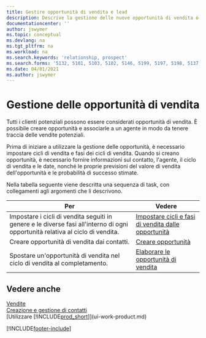 ```yaml
---
title: Gestire opportunità di vendita e lead
description: Descrive la gestione delle nuove opportunità di vendita o dei clienti potenziali in Business Central e l'associazione dell'opportunità con un agente per tenere traccia delle vendite potenziali.
documentationcenter: ''
author: jswymer
ms.topic: conceptual
ms.devlang: na
ms.tgt_pltfrm: na
ms.workload: na
ms.search.keywords: 'relationship, prospect'
ms.search.forms: '5132, 5101, 5103, 5102, 5146, 5199, 5197, 5198, 5137, 5086, 5089, 5087, 5088, 5090, 5128, 5133, 5114, 5151, 5145, 5126, 5189, 5191, 5097, 5135, 5188, 5187, 5154, 5147, 5131, 9257, 5124, 782, 5130, 5123, 5127, 5174, 5125, 5115, 5112, 5111, 5110, 5109, 5149, 5169, 5190, 783, 505, 5118, 5072, 781, 5152, 5153, 5155, 5098, 5196, 5096, 5099, 9255, 5129, 5136'
ms.date: 04/01/2021
ms.author: jswymer
---
```

# <a name="managing-sales-opportunities"></a>Gestione delle opportunità di vendita
Tutti i clienti potenziali possono essere considerati opportunità di vendita. È possibile creare opportunità e associarle a un agente in modo da tenere traccia delle vendite potenziali.

Prima di iniziare a utilizzare la gestione delle opportunità, è necessario impostare cicli di vendita e fasi dei cicli di vendita. Quando si creano opportunità, è necessario fornire informazioni sul contatto, l'agente, il ciclo di vendita e le date, nonché le proprie previsioni del valore di vendita dell'opportunità e le probabilità di successo stimate.

Nella tabella seguente viene descritta una sequenza di task, con collegamenti agli argomenti che li descrivono.

| Per | Vedere |
| --- | --- |
| Impostare i cicli di vendita seguiti in genere e le diverse fasi all'interno di ogni opportunità relativa al ciclo di vendita. |[Impostare cicli e fasi di vendita dalle opportunità](marketing-how-setup-opportunity-sales-cycles-stages.md) |
| Creare opportunità di vendita dai contatti. |[Creare opportunità](marketing-how-create-opportunities.md) |
| Spostare un'opportunità di vendita nel ciclo di vendita al completamento. |[Elaborare le opportunità di vendita](marketing-processing-sales-opportunities.md) |

## <a name="see-also"></a>Vedere anche
[Vendite](sales-manage-sales.md)  
[Creazione e gestione di contatti](marketing-contacts.md)  
[Utilizzare [!INCLUDE[prod_short](includes/prod_short.md)]](ui-work-product.md)


[!INCLUDE[footer-include](includes/footer-banner.md)]
